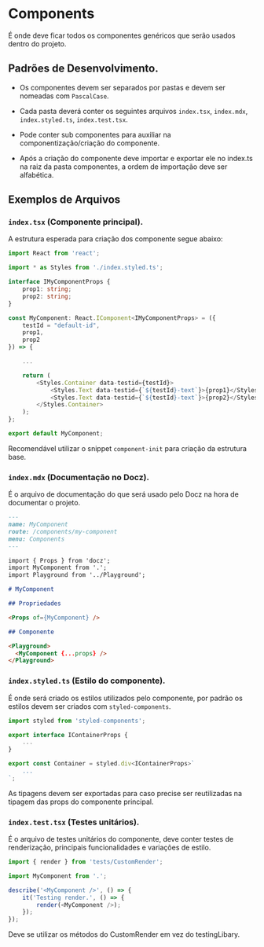 # Components

É onde deve ficar todos os componentes genéricos que serão usados dentro do projeto.

## Padrões de Desenvolvimento.

- Os componentes devem ser separados por pastas e devem ser nomeadas com `PascalCase`.

- Cada pasta deverá conter os seguintes arquivos `index.tsx`, `index.mdx`, `index.styled.ts`, `index.test.tsx`.

- Pode conter sub componentes para auxiliar na componentização/criação do componente.

- Após a criação do componente deve importar e exportar ele no index.ts na raiz da pasta componentes, a ordem de importação deve ser alfabética. 

## Exemplos de Arquivos

### `index.tsx` (Componente principal).

A estrutura esperada para criação dos componente segue abaixo:

```ts
import React from 'react';

import * as Styles from './index.styled.ts';

interface IMyComponentProps {
    prop1: string;
    prop2: string;
}

const MyComponent: React.IComponent<IMyComponentProps> = ({
    testId = "default-id",
    prop1,
    prop2
}) => {

    ...

    return (
        <Styles.Container data-testid={testId}>
            <Styles.Text data-testid={`${testId}-text`}>{prop1}</Styles.Text>
            <Styles.Text data-testid={`${testId}-text`}>{prop2}</Styles.Text>
        </Styles.Container>
    );
};

export default MyComponent;
```

Recomendável utilizar o snippet `component-init` para criação da estrutura base.

### `index.mdx` (Documentação no Docz).

É o arquivo de documentação do que será usado pelo Docz na hora de documentar o projeto.

```md
---
name: MyComponent
route: /components/my-component
menu: Components
---

import { Props } from 'docz';
import MyComponent from '.';
import Playground from '../Playground';

# MyComponent

## Propriedades

<Props of={MyComponent} />

## Componente

<Playground>
  <MyComponent {...props} />
</Playground>
```

### `index.styled.ts` (Estilo do componente).

É onde será criado os estilos utilizados pelo componente, por padrão os estilos devem ser criados com `styled-components`.

```ts
import styled from 'styled-components';

export interface IContainerProps {
    ...
}

export const Container = styled.div<IContainerProps>`
    ...
`;
```
As tipagens devem ser exportadas para caso precise ser reutilizadas na tipagem das props do componente principal.

### `index.test.tsx` (Testes unitários).

É o arquivo de testes unitários do componente, deve conter testes de renderização, principais funcionalidades e variações de estilo.

```ts
import { render } from 'tests/CustomRender';

import MyComponent from '.';

describe('<MyComponent />', () => {
	it('Testing render.', () => {
		render(<MyComponent />);
	});
});
```

Deve se utilizar os métodos do CustomRender em vez do testingLibary.
